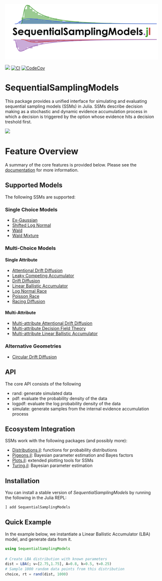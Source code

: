[![](docs/logo/logo.png)](https://itsdfish.github.io/SequentialSamplingModels.jl/dev/)

[![](https://img.shields.io/badge/docs-latest-blue.svg)](https://itsdfish.github.io/SequentialSamplingModels.jl/dev/) [![CI](https://github.com/itsdfish/SequentialSamplingModels.jl/actions/workflows/CI.yml/badge.svg)](https://github.com/itsdfish/SequentialSamplingModels.jl/actions/workflows/CI.yml) [![CodeCov][codecov-img]][codecov-url] 

[codecov-img]: https://codecov.io/github/itsdfish/SequentialSamplingModels.jl/badge.svg?branch=master
[codecov-url]: https://codecov.io/github/itsdfish/SequentialSamplingModels.jl?branch=master

# SequentialSamplingModels

This package provides a unified interface for simulating and evaluating sequential sampling models (SSMs) in Julia. SSMs describe decision making as a stochastic and dynamic evidence accumulation process in which a decision is triggered by the option whose evidence hits a decision treshold first. 

![](docs/src/assets/rdm.gif)

# Feature Overview

A summary of the core features is provided below. Please see the [documentation](https://itsdfish.github.io/SequentialSamplingModels.jl/dev/) for more information.

## Supported Models
The following SSMs are supported:

### Single Choice Models 
- [Ex-Gaussian](https://itsdfish.github.io/SequentialSamplingModels.jl/dev/ex_gaussian/)
- [Shifted Log Normal](https://itsdfish.github.io/SequentialSamplingModels.jl/dev/shifted_lognormal/)
- [Wald](https://itsdfish.github.io/SequentialSamplingModels.jl/dev/wald/) 
- [Wald Mixture](https://itsdfish.github.io/SequentialSamplingModels.jl/dev/wald_mixture/)

### Multi-Choice Models 
#### Single Attribute
- [Attentional Drift Diffusion](https://itsdfish.github.io/SequentialSamplingModels.jl/dev/aDDM/)
- [Leaky Competing Accumulator](https://itsdfish.github.io/SequentialSamplingModels.jl/dev/lca/)
- [Drift Diffusion](https://itsdfish.github.io/SequentialSamplingModels.jl/dev/DDM/)
- [Linear Ballistic Accumulator](https://itsdfish.github.io/SequentialSamplingModels.jl/dev/lba/) 
- [Log Normal Race](https://itsdfish.github.io/SequentialSamplingModels.jl/dev/lnr/) 
- [Poisson Race](https://itsdfish.github.io/SequentialSamplingModels.jl/dev/poisson_race)
- [Racing Diffusion](https://itsdfish.github.io/SequentialSamplingModels.jl/dev/rdm/) 

#### Multi-Attribute 

- [Multi-attribute Attentional Drift Diffusion](https://itsdfish.github.io/SequentialSamplingModels.jl/dev/maaDDM/)
- [Multi-attribute Decision Field Theory](https://itsdfish.github.io/SequentialSamplingModels.jl/dev/mdft/)
- [Multi-attribute Linear Ballistic Accumulator](https://itsdfish.github.io/SequentialSamplingModels.jl/dev/mlba/)

### Alternative Geometries 

- [Circular Drift Diffusion](https://itsdfish.github.io/SequentialSamplingModels.jl/dev/cddm/) 

## API

The core API consists of the following 

- rand: generate simulated data 
- pdf: evaluate the probability density of the data
- logpdf: evaluate the log probability density of the data
- simulate: generate samples from the internal evidence accumulation process

## Ecosystem Integration

SSMs work with the following packages (and possibly more):

- [Distributions.jl](https://github.com/JuliaStats/Distributions.jl): functions for probability distributions
- [Pigeons.jl](http://pigeons.run/dev/): Bayesian parameter estimation and Bayes factors
- [Plots.jl](https://github.com/JuliaPlots/Plots.jl): extended plotting tools for SSMs
- [Turing.jl](https://turinglang.org/dev/docs/using-turing/get-started): Bayesian parameter estimation

## Installation

You can install a stable version of *SequentialSamplingModels* by running the following in the Julia REPL:

```julia
] add SequentialSamplingModels
```

## Quick Example

In the example below, we instantiate a Linear Ballistic Accumulator (LBA) model, and generate data from it.

```julia
using SequentialSamplingModels

# Create LBA distribution with known parameters
dist = LBA(; ν=[2.75,1.75], A=0.8, k=0.5, τ=0.25)
# Sample 1000 random data points from this distribution
choice, rt = rand(dist, 1000)
```